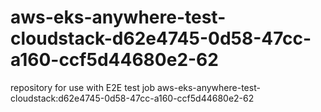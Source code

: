 # aws-eks-anywhere-test-cloudstack-d62e4745-0d58-47cc-a160-ccf5d44680e2-62
repository for use with E2E test job aws-eks-anywhere-test-cloudstack:d62e4745-0d58-47cc-a160-ccf5d44680e2-62
